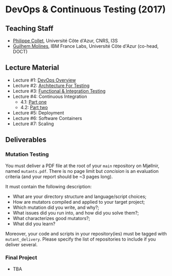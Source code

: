 # DevOps & Continuous Testing (2017)

## Teaching Staff

  * [Philippe Collet](collet@i3s.unice.fr), Université Côte d'Azur, CNRS, I3S
  * [Guilhem Molines](Guilhem.Molines@unice.fr), IBM France Labs, Université Côte d'Azur (co-head, DOCT)


## Lecture Material

  - Lecture #1: [DevOps Overview](https://github.com/mosser/isa-devops/blob/master/DevOps/week1_test_architecture_v0.1.pdf)
  - Lecture #2: [Architecture For Testing](https://github.com/mosser/isa-devops/blob/master/DevOps/week2_test_architecture_v0.2.pdf)
  - Lecture #3: [Functional & Integration Testing](https://github.com/mosser/isa-devops/blob/master/DevOps/week3_testing_v0.3.pdf)
  - Lecture #4: Continuous Integration
    - 4.1: [Part one](https://github.com/mosser/isa-devops/blob/master/DevOps/week4_software_factory_v0.3.pdf)
    - 4.2: [Part two](https://github.com/mosser/isa-devops/blob/master/DevOps/week5_software_factory2_v0.3.pdf)
  - Lecture #5: Deployment
  - Lecture #6: Software Containers
  - Lecture #7: Scaling

## Deliverables

### Mutation Testing

You must deliver a PDF file at the root of your `main` repository on Mjøllnir, named `mutants.pdf`. There is no page limit but _concision_ is an evaluation criteria (and your report should be ~3 pages long).

It must contain the following description:

  - What are your directory structure and language/script choices;
  - How are mutators compiled and applied to your target project;
  - Which mutation did you write, and why?;
  - What issues did you run into, and how did you solve them?;
  - What characterizes good mutators?;
  - What did you learn?

Moreover, your code and scripts in your repository(ies) must be tagged with `mutant_delivery`. Please specify the list of repositories to include if you deliver several.

### Final Project

  - TBA